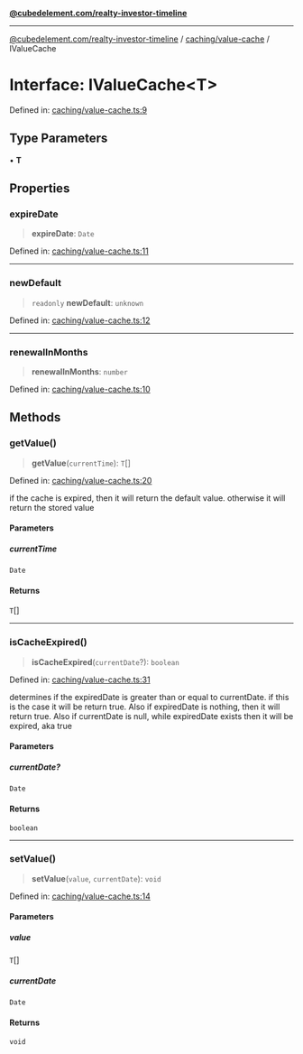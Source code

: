 [**@cubedelement.com/realty-investor-timeline**](../../../index.md)

---

[@cubedelement.com/realty-investor-timeline](../../../modules.md) / [caching/value-cache](../index.md) / IValueCache

# Interface: IValueCache\<T\>

Defined in: [caching/value-cache.ts:9](https://github.com/kvernon/realty-investor-timeline/blob/604db9c08bd36b2a48c8b342796ed6cd0d1401e0/src/caching/value-cache.ts#L9)

## Type Parameters

• **T**

## Properties

### expireDate

> **expireDate**: `Date`

Defined in: [caching/value-cache.ts:11](https://github.com/kvernon/realty-investor-timeline/blob/604db9c08bd36b2a48c8b342796ed6cd0d1401e0/src/caching/value-cache.ts#L11)

---

### newDefault

> `readonly` **newDefault**: `unknown`

Defined in: [caching/value-cache.ts:12](https://github.com/kvernon/realty-investor-timeline/blob/604db9c08bd36b2a48c8b342796ed6cd0d1401e0/src/caching/value-cache.ts#L12)

---

### renewalInMonths

> **renewalInMonths**: `number`

Defined in: [caching/value-cache.ts:10](https://github.com/kvernon/realty-investor-timeline/blob/604db9c08bd36b2a48c8b342796ed6cd0d1401e0/src/caching/value-cache.ts#L10)

## Methods

### getValue()

> **getValue**(`currentTime`): `T`[]

Defined in: [caching/value-cache.ts:20](https://github.com/kvernon/realty-investor-timeline/blob/604db9c08bd36b2a48c8b342796ed6cd0d1401e0/src/caching/value-cache.ts#L20)

if the cache is expired, then it will return the default value. otherwise
it will return the stored value

#### Parameters

##### currentTime

`Date`

#### Returns

`T`[]

---

### isCacheExpired()

> **isCacheExpired**(`currentDate`?): `boolean`

Defined in: [caching/value-cache.ts:31](https://github.com/kvernon/realty-investor-timeline/blob/604db9c08bd36b2a48c8b342796ed6cd0d1401e0/src/caching/value-cache.ts#L31)

determines if the expiredDate is greater than
or equal to currentDate. if this is the case it
will be return true. Also if expiredDate is nothing,
then it will return true. Also if currentDate is null,
while expiredDate exists then it will be expired, aka true

#### Parameters

##### currentDate?

`Date`

#### Returns

`boolean`

---

### setValue()

> **setValue**(`value`, `currentDate`): `void`

Defined in: [caching/value-cache.ts:14](https://github.com/kvernon/realty-investor-timeline/blob/604db9c08bd36b2a48c8b342796ed6cd0d1401e0/src/caching/value-cache.ts#L14)

#### Parameters

##### value

`T`[]

##### currentDate

`Date`

#### Returns

`void`
